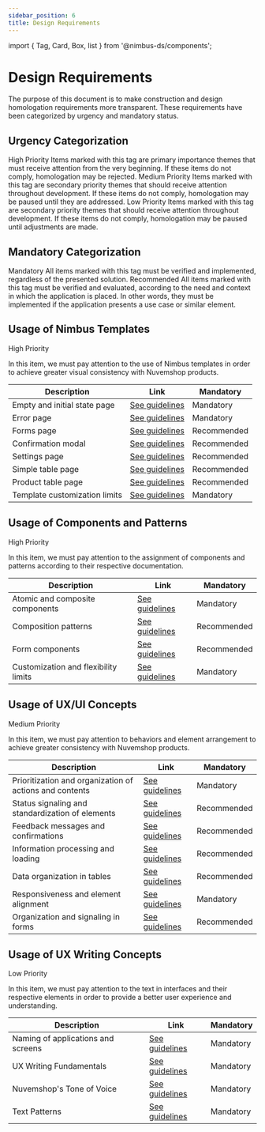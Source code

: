 ```yaml
---
sidebar_position: 6
title: Design Requirements
---
```


import { Tag, Card, Box, list } from '@nimbus-ds/components';

# Design Requirements

The purpose of this document is to make construction and design homologation requirements more transparent. These requirements have been categorized by urgency and mandatory status.

## Urgency Categorization

<Box display="flex" flexDirection="column" gap="4">
  <Card>
    <Card.Header><Tag appearance="danger">High Priority</Tag></Card.Header>
    <Card.Body>
        Items marked with this tag are primary importance themes that must receive attention from the very beginning. If these items do not comply, homologation may be rejected.
    </Card.Body>
  </Card>
  <Card>
    <Card.Header><Tag appearance="warning">Medium Priority</Tag></Card.Header>
    <Card.Body>
      Items marked with this tag are secondary priority themes that should receive attention throughout development. If these items do not comply, homologation may be paused until they are addressed.
  </Card.Body>
  </Card>
  <Card>
    <Card.Header><Tag appearance="success">Low Priority</Tag></Card.Header>
    <Card.Body>
      Items marked with this tag are secondary priority themes that should receive attention throughout development. If these items do not comply, homologation may be paused until adjustments are made.
    </Card.Body>
  </Card>
</Box>

## Mandatory Categorization

<Box display="flex" flexDirection="column" gap="4">
  <Card>
    <Card.Header><Tag appearance="primary">Mandatory</Tag></Card.Header>
    <Card.Body>
      All items marked with this tag must be verified and implemented, regardless of the presented solution.
    </Card.Body>
  </Card>
  <Card>
    <Card.Header><Tag appearance="neutral">Recommended</Tag></Card.Header>
    <Card.Body>
      All items marked with this tag must be verified and evaluated, according to the need and context in which the application is placed. In other words, they must be implemented if the application presents a use case or similar element.
    </Card.Body>
  </Card>
</Box>

## Usage of Nimbus Templates

<Tag appearance="danger">High Priority</Tag>
<br />

In this item, we must pay attention to the use of Nimbus templates in order to achieve greater visual consistency with Nuvemshop products.

| Description                   | Link                                                                                         | Mandatory                                   |
| ----------------------------- | -------------------------------------------------------------------------------------------- | ------------------------------------------- |
| Empty and initial state page  | [See guidelines](../design-guidelines/template-usage#página-de-estado-vazio-e-inicial)       | <Tag appearance="primary">Mandatory</Tag>   |
| Error page                    | [See guidelines](../design-guidelines/template-usage#página-de-error)                        | <Tag appearance="primary">Mandatory</Tag>   |
| Forms page                    | [See guidelines](../design-guidelines/template-usage#página-de-formulário)                   | <Tag appearance="neutral">Recommended</Tag> |
| Confirmation modal            | [See guidelines](../design-guidelines/template-usage#modal-de-confirmación)                  | <Tag appearance="neutral">Recommended</Tag> |
| Settings page                 | [See guidelines](../design-guidelines/template-usage#página-de-ajustes)                      | <Tag appearance="neutral">Recommended</Tag> |
| Simple table page             | [See guidelines](../design-guidelines/template-usage#página-de-tabla-de-simples)             | <Tag appearance="neutral">Recommended</Tag> |
| Product table page            | [See guidelines](../design-guidelines/template-usage#página-de-tabla-de-produtos)            | <Tag appearance="neutral">Recommended</Tag> |
| Template customization limits | [See guidelines](../design-guidelines/template-usage#limites-de-personalização-de-templates) | <Tag appearance="primary">Mandatory</Tag>   |

## Usage of Components and Patterns

<Tag appearance="danger">High Priority</Tag>
<br />

In this item, we must pay attention to the assignment of components and patterns according to their respective documentation.

| Description                          | Link                                                                                    | Mandatory                                   |
| ------------------------------------ | --------------------------------------------------------------------------------------- | ------------------------------------------- |
| Atomic and composite components      | [See guidelines](../design-guidelines/component-usage#componentes-atômicos-e-compostos) | <Tag appearance="primary">Mandatory</Tag>   |
| Composition patterns                 | [See guidelines](../design-guidelines/component-usage#patterns-de-composição)           | <Tag appearance="neutral">Recommended</Tag> |
| Form components                      | [See guidelines](../design-guidelines/component-usage#componentes-de-formulários)       | <Tag appearance="neutral">Recommended</Tag> |
| Customization and flexibility limits | [See guidelines](../design-guidelines/component-usage#personalização-e-flexibilidade)   | <Tag appearance="primary">Mandatory</Tag>   |

## Usage of UX/UI Concepts

<Tag appearance="warning">Medium Priority</Tag>
<br />

In this item, we must pay attention to behaviors and element arrangement to achieve greater consistency with Nuvemshop products.

| Description                                             | Link                                                                                                   | Mandatory                                   |
| ------------------------------------------------------- | ------------------------------------------------------------------------------------------------------ | ------------------------------------------- |
| Prioritization and organization of actions and contents | [See guidelines](../design-guidelines/concept-usage#priorização-e-organização-de-ações-e-conteúdos)    | <Tag appearance="primary">Mandatory</Tag>   |
| Status signaling and standardization of elements        | [See guidelines](../design-guidelines/concept-usage#sinalização-de-status-e-padronização-de-elementos) | <Tag appearance="neutral">Recommended</Tag> |
| Feedback messages and confirmations                     | [See guidelines](../design-guidelines/concept-usage#mensagens-de-feedback-e-confirmações)              | <Tag appearance="neutral">Recommended</Tag> |
| Information processing and loading                      | [See guidelines](../design-guidelines/concept-usage#processamento-e-carregamento-de-informação)        | <Tag appearance="neutral">Recommended</Tag> |
| Data organization in tables                             | [See guidelines](../design-guidelines/concept-usage#organização-de-dados-em-tabelas)                   | <Tag appearance="neutral">Recommended</Tag> |
| Responsiveness and element alignment                    | [See guidelines](../design-guidelines/concept-usage#responsividade-e-alinhamento-dos-elementos)        | <Tag appearance="primary">Mandatory</Tag>   |
| Organization and signaling in forms                     | [See guidelines](../design-guidelines/concept-usage#organização-e-sinalização-em-formulários)          | <Tag appearance="neutral">Recommended</Tag> |

## Usage of UX Writing Concepts

<Tag appearance="success">Low Priority</Tag>
<br />

In this item, we must pay attention to the text in interfaces and their respective elements in order to provide a better user experience and understanding.

| Description                        | Link                                                                                 | Mandatory                                 |
| ---------------------------------- | ------------------------------------------------------------------------------------ | ----------------------------------------- |
| Naming of applications and screens | [See guidelines](../design-guidelines/ux-writing-usage#nomenclatura-de-apps-e-telas) | <Tag appearance="primary">Mandatory</Tag> |
| UX Writing Fundamentals            | [See guidelines](../design-guidelines/ux-writing-usage#fundamentos-de-ux-writing)    | <Tag appearance="primary">Mandatory</Tag> |
| Nuvemshop's Tone of Voice          | [See guidelines](../design-guidelines/ux-writing-usage#tom-de-voz-nuvemshop)         | <Tag appearance="primary">Mandatory</Tag> |
| Text Patterns                      | [See guidelines](../design-guidelines/ux-writing-usage#padrões-de-texto)             | <Tag appearance="primary">Mandatory</Tag> |